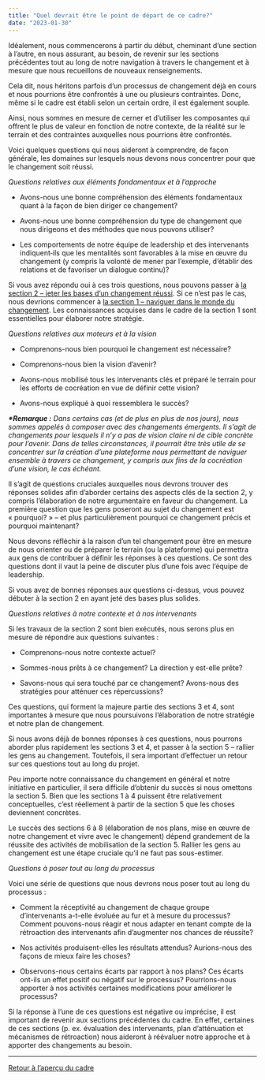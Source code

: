 ```yaml
---
title: "Quel devrait être le point de départ de ce cadre?"
date: "2023-01-30"
---
```


Idéalement, nous commencerons à partir du début, cheminant d’une section à l’autre, en nous assurant, au besoin, de revenir sur les sections précédentes tout au long de notre navigation à travers le changement et à mesure que nous recueillons de nouveaux renseignements.

Cela dit, nous héritons parfois d’un processus de changement déjà en cours et nous pourrions être confrontés à une ou plusieurs contraintes. Donc, même si le cadre est établi selon un certain ordre, il est également souple.

Ainsi, nous sommes en mesure de cerner et d’utiliser les composantes qui offrent le plus de valeur en fonction de notre contexte, de la réalité sur le terrain et des contraintes auxquelles nous pourrions être confrontés.

Voici quelques questions qui nous aideront à comprendre, de façon générale, les domaines sur lesquels nous devons nous concentrer pour que le changement soit réussi.

_Questions relatives aux éléments fondamentaux et à l’approche_

- Avons-nous une bonne compréhension des éléments fondamentaux quant à la façon de bien diriger ce changement?

- Avons-nous une bonne compréhension du type de changement que nous dirigeons et des méthodes que nous pouvons utiliser?

- Les comportements de notre équipe de leadership et des intervenants indiquent‑ils que les mentalités sont favorables à la mise en œuvre du changement (y compris la volonté de mener par l’exemple, d’établir des relations et de favoriser un dialogue continu)?

Si vous avez répondu oui à ces trois questions, nous pouvons passer à [la section 2 – jeter les bases d’un changement réussi](/jeter-les-bases-dun-changement-reussi). Si ce n’est pas le cas, nous devrions commencer à [la section 1 – naviguer dans le monde du changement](/naviguer-dans-le-monde-du-changement/). Les connaissances acquises dans le cadre de la section 1 sont essentielles pour élaborer notre stratégie.

_Questions relatives aux moteurs et à la vision_

- Comprenons-nous bien pourquoi le changement est nécessaire?

- Comprenons-nous bien la vision d’avenir?

- Avons-nous mobilisé tous les intervenants clés et préparé le terrain pour les efforts de cocréation en vue de définir cette vision?

- Avons-nous expliqué à quoi ressemblera le succès?

**_\*Remarque :_** _Dans certains cas (et de plus en plus de nos jours), nous sommes appelés à composer avec des changements émergents. Il s’agit de changements pour lesquels il n’y a pas de vision claire ni de cible concrète pour l’avenir. Dans de telles circonstances, il pourrait être très utile de se concentrer sur la création d’une plateforme nous permettant de naviguer ensemble à travers ce changement, y compris aux fins de la cocréation d’une vision, le cas échéant._

Il s’agit de questions cruciales auxquelles nous devrons trouver des réponses solides afin d’aborder certains des aspects clés de la section 2, y compris l’élaboration de notre argumentaire en faveur du changement. La première question que les gens poseront au sujet du changement est « pourquoi? » – et plus particulièrement pourquoi ce changement précis et pourquoi maintenant?

Nous devons réfléchir à la raison d’un tel changement pour être en mesure de nous orienter ou de préparer le terrain (ou la plateforme) qui permettra aux gens de contribuer à définir les réponses à ces questions. Ce sont des questions dont il vaut la peine de discuter plus d’une fois avec l’équipe de leadership.

Si vous avez de bonnes réponses aux questions ci-dessus, vous pouvez débuter à la section 2 en ayant jeté des bases plus solides.

_Questions relatives à notre contexte et à nos intervenants_

Si les travaux de la section 2 sont bien exécutés, nous serons plus en mesure de répondre aux questions suivantes :

- Comprenons-nous notre contexte actuel?

- Sommes-nous prêts à ce changement? La direction y est-elle prête?

- Savons-nous qui sera touché par ce changement? Avons-nous des stratégies pour atténuer ces répercussions?

Ces questions, qui forment la majeure partie des sections 3 et 4, sont importantes à mesure que nous poursuivons l’élaboration de notre stratégie et notre plan de changement.

Si nous avons déjà de bonnes réponses à ces questions, nous pourrons aborder plus rapidement les sections 3 et 4, et passer à la section 5 – rallier les gens au changement. Toutefois, il sera important d’effectuer un retour sur ces questions tout au long du projet.

Peu importe notre connaissance du changement en général et notre initiative en particulier, il sera difficile d’obtenir du succès si nous omettons la section 5. Bien que les sections 1 à 4 puissent être relativement conceptuelles, c’est réellement à partir de la section 5 que les choses deviennent concrètes.

Le succès des sections 6 à 8 (élaboration de nos plans, mise en œuvre de notre changement et vivre avec le changement) dépend grandement de la réussite des activités de mobilisation de la section 5. Rallier les gens au changement est une étape cruciale qu’il ne faut pas sous-estimer.

_Questions à poser tout au long du processus_

Voici une série de questions que nous devrons nous poser tout au long du processus :

- Comment la réceptivité au changement de chaque groupe d’intervenants a-t-elle évoluée au fur et à mesure du processus? Comment pouvons-nous réagir et nous adapter en tenant compte de la rétroaction des intervenants afin d’augmenter nos chances de réussite?

- Nos activités produisent-elles les résultats attendus? Aurions-nous des façons de mieux faire les choses?

- Observons-nous certains écarts par rapport à nos plans? Ces écarts ont-ils un effet positif ou négatif sur le processus? Pourrions-nous apporter à nos activités certaines modifications pour améliorer le processus?

Si la réponse à l’une de ces questions est négative ou imprécise, il est important de revenir aux sections précédentes du cadre. En effet, certaines de ces sections (p. ex. évaluation des intervenants, plan d’atténuation et mécanismes de rétroaction) nous aideront à réévaluer notre approche et à apporter des changements au besoin.        

* * *

[Retour à l’aperçu du cadre](/home/)
